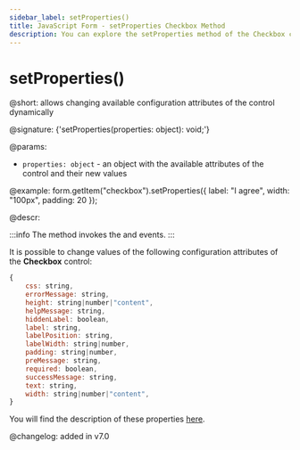 ```yaml
---
sidebar_label: setProperties()
title: JavaScript Form - setProperties Checkbox Method 
description: You can explore the setProperties method of the Checkbox control of Form in the documentation of the DHTMLX JavaScript UI library. Browse developer guides and API reference, try out code examples and live demos, and download a free 30-day evaluation version of DHTMLX Suite.
---
```


# setProperties()

@short: allows changing available configuration attributes of the control dynamically

@signature: {'setProperties(properties: object): void;'}

@params:
- `properties: object` - an object with the available attributes of the control and their new values

@example:
form.getItem("checkbox").setProperties({
    label: "I agree",
    width: "100px",
    padding: 20
});

@descr:

:::info
The method invokes the [](form/api/checkbox/checkbox_afterchangeproperties_event.md) and [](form/api/checkbox/checkbox_beforechangeproperties_event.md) events.
:::

It is possible to change values of the following configuration attributes of the **Checkbox** control:

~~~js
{
    css: string,
    errorMessage: string,
    height: string|number|"content",
    helpMessage: string,
    hiddenLabel: boolean,
    label: string,
    labelPosition: string,
    labelWidth: string|number,
    padding: string|number,
    preMessage: string,
    required: boolean,
    successMessage: string,
    text: string,
    width: string|number|"content",
}
~~~

You will find the description of these properties [here](form/api/checkbox/api_checkbox_properties.md).

@changelog: added in v7.0
